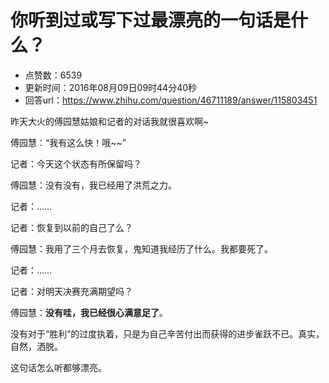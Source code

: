 # 你听到过或写下过最漂亮的一句话是什么？
- 点赞数：6539
- 更新时间：2016年08月09日09时44分40秒
- 回答url：https://www.zhihu.com/question/46711189/answer/115803451
<body>
 <p data-pid="tLhdV6Jg">昨天大火的傅园慧姑娘和记者的对话我就很喜欢啊~</p>
 <p data-pid="2k19asVu">傅园慧：“我有这么快！哦~~”</p>
 <p data-pid="g5OjfctR">记者：今天这个状态有所保留吗？</p>
 <p data-pid="v9TMnln-">傅园慧：没有没有，我已经用了洪荒之力。</p>
 <p data-pid="cPe-TlYR">记者：……</p>
 <p data-pid="A-_C1Y4p">记者：恢复到以前的自己了么？</p>
 <p data-pid="e-j-5Not">傅园慧：我用了三个月去恢复，鬼知道我经历了什么。我都要死了。</p>
 <p data-pid="DOK_I6QN">记者：……</p>
 <p data-pid="syPgGuov">记者：对明天决赛充满期望吗？</p>
 <p data-pid="sqHHXpkE">傅园慧：<b>没有哇，我已经很心满意足了</b>。</p>
 <p data-pid="8ycFr9vq">没有对于“胜利”的过度执着，只是为自己辛苦付出而获得的进步雀跃不已。真实，自然，洒脱。</p>
 <p data-pid="Mxvztbhk">这句话怎么听都够漂亮。</p>
</body>